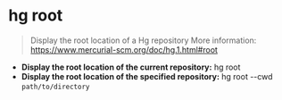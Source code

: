 # hg root
> Display the root location of a Hg repository
> More information: <https://www.mercurial-scm.org/doc/hg.1.html#root>
- **Display the root location of the current repository:**
hg root
- **Display the root location of the specified repository:**
hg root --cwd `path/to/directory`
